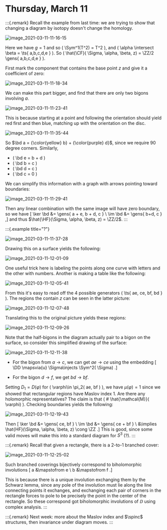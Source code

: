 # Thursday, March 11

:::{.remark}
Recall the example from last time: we are trying to show that changing a diagram by isotopy doesn't change the homology.

![image_2021-03-11-11-16-15](figures/image_2021-03-11-11-16-15.png)

Here we have $g=1$ and so \( \Sym^1(T^2) = T^2 \), and \( \alpha \intersect \beta = \ts{ a,b,c,d,e } \).
So \( \hat{\CF}( \Sigma, \alpha, \beta, z) = \ZZ/2 \gens{ a,b,c,d,e }  \).

First mark the component that contains the base point $z$ and give it a coefficient of zero:

![image_2021-03-11-11-18-34](figures/image_2021-03-11-11-18-34.png)

We can make this part bigger, and find that there are only two bigons involving $a$.

![image_2021-03-11-11-23-41](figures/image_2021-03-11-11-23-41.png)

This is because starting at a point and following the orientation should yield red first and then blue, matching up with the orientation on the disc.

![image_2021-03-11-11-35-44](figures/image_2021-03-11-11-35-44.png)

So $\bd a = {\color{yellow} b} + {\color{purple} d}$, since we require 90 degree corners.
Similarly, 

- \( \bd e = b + d \) 
- \( \bd b = c \) 
- \( \bd d = c \) 
- \( \bd c = 0 \) 

We can simplify this information with a graph with arrows pointing toward boundaries:

![image_2021-03-11-11-29-41](figures/image_2021-03-11-11-29-41.png)

Then any linear combination with the same image will have zero boundary, so we have
\[
\ker \bd &= \gens{ a + e, b + d, c } \\
\im \bd &= \gens{ b+d, c } 
,\]
and thus $\hat{\HF}(\Sigma, \alpha, \beta, z) = \ZZ/2$.
:::

:::{.example title="?"}

![image_2021-03-11-11-37-28](figures/image_2021-03-11-11-37-28.png)

Drawing this on a surface yields the following:

![image_2021-03-11-12-01-09](figures/image_2021-03-11-12-01-09.png)

One useful trick here is labeling the points along one curve with letters and the other with numbers.
Another is making a table like the following:

![image_2021-03-11-12-05-41](figures/image_2021-03-11-12-05-41.png)

From this it's easy to read off the 4 possible generators \( \ts{ ae, ce, bf, bd } \).
The regions the contain $z$ can be seen in the latter picture:

![image_2021-03-11-12-07-48](figures/image_2021-03-11-12-07-48.png)

Translating this to the original picture yields these regions:

![image_2021-03-11-12-09-26](figures/image_2021-03-11-12-09-26.png)

Note that the half-bigons in the diagram actually pair to a bigon on the surface, so consider this simplified drawing of the surface:

![image_2021-03-11-12-11-38](figures/image_2021-03-11-12-11-38.png)

- For the bigon from $a \to c$, we can get $ae\to ce$ using the embedding
\[
\DD \mapsvia{u} \Sigma\injects \Sym^2( \Sigma)
.\]

- For the bigon $d\to f$, we get $bd\to bf$.

Setting $D_1 = D( \varphi)$ for \( \varphi\in \pi_2( ae, bf ) \), we have $\mu( \varphi) = 1$ since we showed that rectangular regions have Maslov index 1.
Are there any holomorphic representatives?
The claim is that \( \# \hat{\mathcal{M}}( \varphi) \).
Checking boundaries yields the following:

![image_2021-03-11-12-19-43](figures/image_2021-03-11-12-19-43.png)

Then
\[
\ker \bd &= \gens{ ce, bf } \\ 
\im \bd &= \gens{ ce + bf } \\ 
&\implies \hat{HF}(\Sigma, \alpha, \beta, z) \cong \ZZ
.\]
This is good, since some valid moves will make this into a standard diagram for $S^3$ (?).
:::

:::{.remark}
Recall that given a rectangle, there is a 2-to-1 branched cover:

![image_2021-03-11-12-25-02](figures/image_2021-03-11-12-25-02.png)

Such branched coverings bijectively correspond to biholomorphic involutions
\[
a &\mapstofrom e \\
b &\mapstofrom f
.\]

This is because there is a unique involution exchanging them by the Schwarz lemma, since any pole of the involution must lie along the line connecting points it exchanges, and exchanging each pair of corners in the rectangle forces to pole to be precisely the point in the center of the rectangle.
So these correspond got biholomorphic involutions of $\DD$ using complex analysis.
:::

:::{.remark}
Next week: more about the Maslov index and $\spinc$ structures, then invariance under diagram moves.
:::

